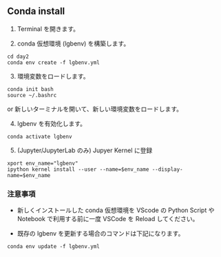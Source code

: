 ## Conda install

1. Terminal を開きます。

2. conda 仮想環境 (lgbenv) を構築します。

```shell
cd day2
conda env create -f lgbenv.yml
```

3. 環境変数をロードします。

```shell
conda init bash
source ~/.bashrc
```
or
新しいターミナルを開いて、新しい環境変数をロードします。

4. lgbenv を有効化します。

```shell
conda activate lgbenv
```

5. (Jupyter/JupyterLab のみ) Jupyer Kernel に登録


```shell
xport env_name="lgbenv"
ipython kernel install --user --name=$env_name --display-name=$env_name
```

### 注意事項

- 新しくインストールした conda 仮想環境を VScode の Python Script や Notebook で利用する前に一度 VSCode を Reload してください。

- 既存の lgbenv を更新する場合のコマンドは下記になります。

```shell
conda env update -f lgbenv.yml
```
